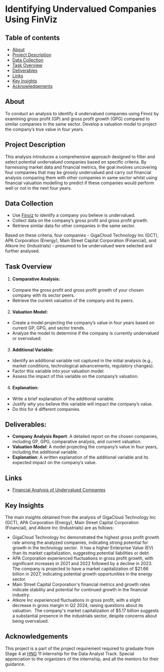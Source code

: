 # Identifying Undervalued Companies Using FinViz

## Table of contents

- [About](#about)
- [Project Description](#project-description)
- [Data Collection](#data-collection)
- [Task Overview](#task-overview)
- [Deliverables](#deliverables)
- [Links](#links)
- [Key Insights](#key-insights)
- [Acknowledgements](#acknowledgements)


## About

To conduct an analysis to identify 4 undervalued companies using Finviz by examining gross profit (GP) and gross profit growth (GPG) compared to similar companies in the same sector. Develop a valuation model to project the company’s true value in four years.


## Project Description

This analysis introduces a comprehensive approach designed to filter and select potential undervalued companies based on specific criteria. By harnessing market data and financial metrics, the goal involves uncovering four companies that may be grossly undervalued and carry out financial analysis comparing them with other companies in same sector whilst using financial valuation modelling to predict if these companies would perform well or not in the next four years.


## Data Collection

- Use [Finviz](https://finviz.com/screener.ashx?v=111&f=cap_smallover,fa_eps5years_o10,fa_pe_low,fa_roa_o10,fa_sales5years_o10,geo_usa,sh_avgvol_o200&ft=4) to identify a company you believe is undervalued.
- Collect data on the company’s gross profit and gross profit growth.
- Retrieve similar data for other companies in the same sector.

Based on these criteria, four companies - GigaCloud Technology Inc (GCT), APA Corporation (Energy), Main Street Capital Corporation (Financial), and Atkore Inc (Industrials) - presumed to be undervalued were selected and further analysed.


## Task Overview

1.	#### Comparative Analysis:
- Compare the gross profit and gross profit growth of your chosen company with its sector peers.
-	Retrieve the current valuation of the company and its peers.
  
2.	#### Valuation Model:
- Create a model projecting the company’s value in four years based on current GP, GPG, and sector trends.
- Analyze the model to determine if the company is currently undervalued or overvalued.
  
3.	#### Additional Variable:
- Identify an additional variable not captured in the initial analysis (e.g., market conditions, technological advancements, regulatory changes).
- Factor this variable into your valuation model.
- Assess the impact of this variable on the company’s valuation.

4.	#### Explanation:
- Write a brief explanation of the additional variable.
- Justify why you believe this variable will impact the company’s value.
- Do this for 4 different companies.

## Deliverables:

- 	**Company Analysis Report**: A detailed report on the chosen companies, including GP, GPG, comparative analysis, and current valuation.
- 	**Valuation Model**: A model projecting the company’s value in four years, including the additional variable.
- 	**Explanation**: A written explanation of the additional variable and its expected impact on the company’s value.


## Links

- [Financial Analysis of Undervalued Companies](https://github.com/mchenryspagg/Identifying-Undervalued-Companies/blob/main/Financial%20Analysis%20of%20Undervalued%20Companies.pdf)
  

## Key Insights

The main insights obtained from the analysis of GigaCloud Technology Inc (GCT), APA Corporation (Energy), Main Street Capital Corporation (Financial), and Atkore Inc (Industrials) are as follows:

- GigaCloud Technology Inc demonstrated the highest gross profit growth rate among the analyzed companies, indicating strong potential for growth in the technology sector. ​ It has a higher Enterprise Value (EV) than its market capitalization, suggesting potential liabilities or debt.
- APA Corporation experienced fluctuations in gross profit growth, with significant increases in 2021 and 2022 followed by a decline in 2023. ​ The company is projected to have a market capitalization of $21.66 billion in 2027, indicating potential growth opportunities in the energy sector.
- Main Street Capital Corporation's financial metrics and growth rates indicate stability and potential for continued growth in the financial industry. ​
- Atkore Inc experienced fluctuations in gross profit, with a slight decrease in gross margin in Q2 2024, raising questions about its valuation. ​ The company's market capitalization of $5.17 billion suggests a substantial presence in the industrials sector, despite concerns about being overvalued.


## Acknowledgements

This project is a part of the project requirement required to graduate from Stage 4 at [HNG](https://hng.tech) 11 internship for the Data Analyst Track. Special appreciation to the organizers of the internship, and all the mentors for their guidance.

